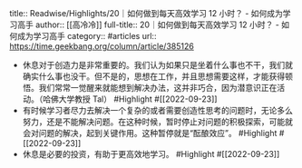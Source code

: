 title:: Readwise/Highlights/20｜如何做到每天高效学习 12 小时？ - 如何成为学习高手
author:: [[高冷冷]]
full-title:: 20｜如何做到每天高效学习 12 小时？ - 如何成为学习高手
category:: #articles
url:: https://time.geekbang.org/column/article/385126
- 休息对于创造力是非常重要的。我们认为如果只是坐着什么事也不干，我们就确实什么事也没干。但不是的，思想在工作，并且思想需要这样，才能获得顿悟。我们常常一觉醒来就能想到解决办法，这并非巧合，因为潜意识正在活动。（哈佛大学教授 Tal） #Highlight #[[2022-09-23]]
- 有时候学习者尽力去解决一个复杂的或者需要创造性思考的问题时，无论多么努力，还是不能解决问题。在这种时候，暂时停止对问题的积极探索，可能就会对问题的解决，起到关键作用。这种暂停就是“酝酿效应”。 #Highlight #[[2022-09-23]]
- 休息是必要的投资，有助于更高效地学习。 #Highlight #[[2022-09-23]]